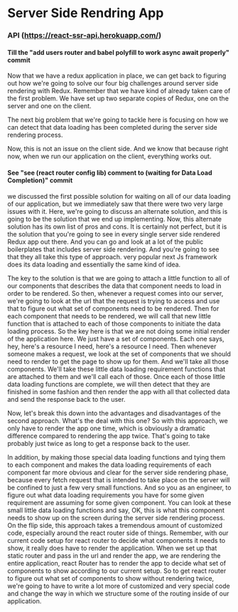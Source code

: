# Server Side Rendring App

### API (https://react-ssr-api.herokuapp.com/)

#### Till the "add users router and babel polyfill to work async await properly" commit

Now that we have a redux application in place, we can get back to figuring out how we're going to solve our four big challenges around server side rendering with Redux.
Remember that we have kind of already taken care of the first problem.
We have set up two separate copies of Redux, one on the server and one on the client.

The next big problem that we're going to tackle here is focusing on how we can detect that data loading has been completed during the server side rendering process.

Now, this is not an issue on the client side.
And we know that because right now, when we run our application on the client, everything works out.

#### See "see (react router config lib) comment to (waiting for Data Load Completion)" commit

we discussed the first possible solution for waiting on all of our data loading of our application, but we immediately saw that there were two very large issues with it. Here, we're going to discuss an alternate solution, and this is going to be the solution that we end up implementing. Now, this alternate solution has its own list of pros and cons. It is certainly not perfect, but it is the solution that you're going to see in every single server side rendered Redux app out there. And you can go and look at a lot of the public boilerplates that includes server side rendering. And you're going to see that they all take this type of approach. very popular next Js framework does its data loading and essentially the same kind of idea.

The key to the solution is that we are going to attach a little function to all of our components that describes the data that component needs to load in order to be rendered. So then, whenever a request comes into our server, we're going to look at the url that the request is trying to access and use that to figure out what set of components need to be rendered. Then for each component that needs to be rendered, we will call that new little function that is attached to each of those components to initiate the data loading process. So the key here is that we are not doing some initial render of the application here. We just have a set of components. Each one says, hey, here's a resource I need, here's a resource I need. Then whenever someone makes a request, we look at the set of components that we should need to render to get the page to show up for them. And we'll take all those components. We'll take these little data loading requirement functions that are attached to them and we'll call each of those. Once each of those little data loading functions are complete, we will then detect that they are finished in some fashion and then render the app with all that collected data and send the response back to the user.

Now, let's break this down into the advantages and disadvantages of the second approach. What's the deal with this one?
So with this approach, we only have to render the app one time, which is obviously a dramatic difference compared to rendering the app twice. That's going to take probably just twice as long to get a response back to the user.

In addition, by making those special data loading functions and tying them to each component and makes the data loading requirements of each component far more obvious and clear for the server side rendering phase, because every fetch request that is intended to take place on the server will be confined to just a few very small functions. And so you as an engineer, to figure out what data loading requirements you have for some given requirement are assuming for some given component. You can look at these small little data loading functions and say, OK, this is what this component needs to show up on the screen during the server side rendering process. On the flip side, this approach takes a tremendous amount of customized code, especially around the react router side of things. Remember, with our current code setup for react router to decide what components it needs to show, it really does have to render the application. When we set up that static router and pass in the url and render the app, we are rendering the entire application, react Router has to render the app to decide what set of components to show according to our current setup. So to get react router to figure out what set of components to show without rendering twice, we're going to have to write a lot more of customized and very special code and change the way in which we structure some of the routing inside of our application.
